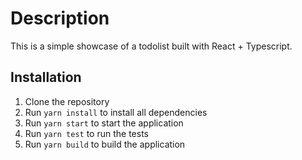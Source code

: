 # Description
This is a simple showcase of a todolist built with React + Typescript.

## Installation
1. Clone the repository
2. Run `yarn install` to install all dependencies
3. Run `yarn start` to start the application
4. Run `yarn test` to run the tests
5. Run `yarn build` to build the application
